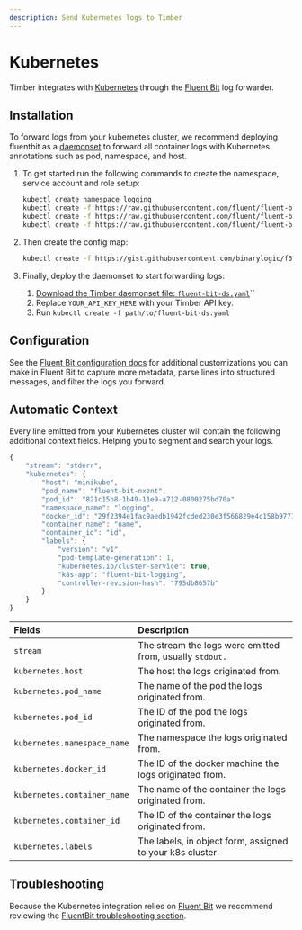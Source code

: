 ```yaml
---
description: Send Kubernetes logs to Timber
---
```


# Kubernetes

Timber integrates with [Kubernetes](https://kubernetes.io/) through the [Fluent Bit](fluent-bit.md) log forwarder.

## Installation

To forward logs from your kubernetes cluster, we recommend deploying fluentbit as a [daemonset](https://kubernetes.io/docs/concepts/workloads/controllers/daemonset/) to forward all container logs with Kubernetes annotations such as pod, namespace, and host.

1. To get started run the following commands to create the namespace, service account and role setup:  


   ```bash
   kubectl create namespace logging
   kubectl create -f https://raw.githubusercontent.com/fluent/fluent-bit-kubernetes-logging/master/fluent-bit-service-account.yaml
   kubectl create -f https://raw.githubusercontent.com/fluent/fluent-bit-kubernetes-logging/master/fluent-bit-role.yaml
   kubectl create -f https://raw.githubusercontent.com/fluent/fluent-bit-kubernetes-logging/master/fluent-bit-role-binding.yaml
   ```

2. Then create the config map:  


   ```bash
   kubectl create -f https://gist.githubusercontent.com/binarylogic/f6b9ff62058dd5bf5d4b7a6ba760af19/raw/dad3ab918f70582ae5cf43742c8bfbda68bbbeda/fluent-but-configmap.yaml
   ```

3. Finally, deploy the daemonset to start forwarding logs: 
   1. [Download the Timber daemonset file: `fluent-bit-ds.yaml`](https://gist.github.com/binarylogic/951ea32ed462933fa70c439f9cab06f3)\`\`
   2. Replace `YOUR_API_KEY_HERE` with your Timber API key.
   3. Run `kubectl create -f path/to/fluent-bit-ds.yaml`

## Configuration

See the [Fluent Bit configuration docs](https://docs.fluentbit.io/manual/configuration/file) for additional customizations you can make in Fluent Bit to capture more metadata, parse lines into structured messages, and filter the logs you forward.

## Automatic Context

Every line emitted from your Kubernetes cluster will contain the following additional context fields. Helping you to segment and search your logs.

```javascript
{
    "stream": "stderr",
    "kubernetes": {
        "host": "minikube",
        "pod_name": "fluent-bit-nxznt",
        "pod_id": "821c15b8-1b49-11e9-a712-0800275bd70a"
        "namespace_name": "logging",
        "docker_id": "29f2394e1fac9aedb1942fcded230e3f566829e4c158b97713744b2826a4691d",
        "container_name": "name",
        "container_id": "id",
        "labels": {
            "version": "v1",
            "pod-template-generation": 1,
            "kubernetes.io/cluster-service": true,
            "k8s-app": "fluent-bit-logging",
            "controller-revision-hash": "795db8657b"
        }
    }
}
```

| Fields | Description |
| :--- | :--- |
| `stream` | The stream the logs were emitted from, usually `stdout.` |
| `kubernetes.host` | The host the logs originated from. |
| `kubernetes.pod_name` | The name of the pod the logs originated from. |
| `kubernetes.pod_id` | The ID of the pod the logs originated from. |
| `kubernetes.namespace_name` | The namespace the logs originated from. |
| `kubernetes.docker_id` | The ID of the docker machine the logs originated from. |
| `kubernetes.container_name` | The name of the container the logs originated from. |
| `kubernetes.container_id` | The ID of the container the logs originated from. |
| `kubernetes.labels` | The labels, in object form, assigned to your k8s cluster. |

## Troubleshooting

Because the Kubernetes integration relies on [Fluent Bit](fluent-bit.md) we recommend reviewing the [FluentBit troubleshooting section](fluentd/#troubleshooting).

